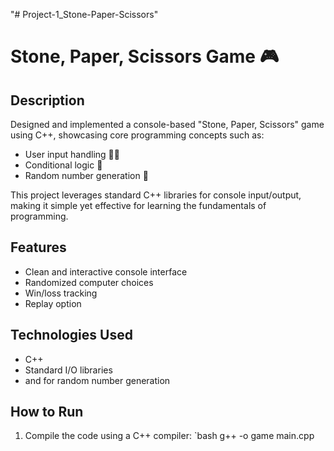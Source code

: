 "# Project-1_Stone-Paper-Scissors" 

# Stone, Paper, Scissors Game 🎮

## Description
Designed and implemented a console-based "Stone, Paper, Scissors" game using C++, showcasing core programming concepts such as:

- User input handling 🧑‍💻  
- Conditional logic 🔀  
- Random number generation 🎲  

This project leverages standard C++ libraries for console input/output, making it simple yet effective for learning the fundamentals of programming.

## Features
- Clean and interactive console interface
- Randomized computer choices
- Win/loss tracking
- Replay option

## Technologies Used
- C++
- Standard I/O libraries
- <cstdlib> and <ctime> for random number generation

## How to Run
1. Compile the code using a C++ compiler:
   `bash
   g++ -o game main.cpp
